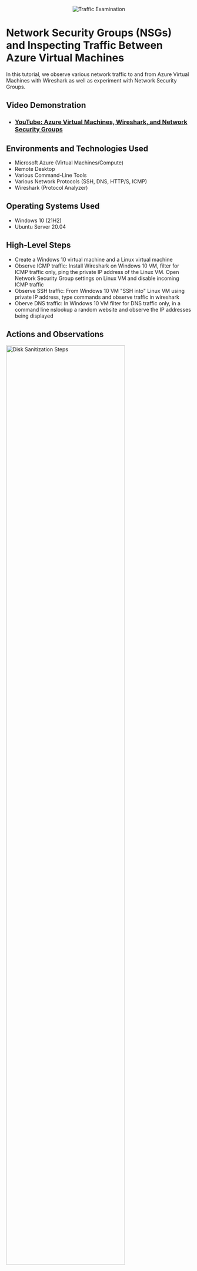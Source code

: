 <p align="center">
<img src="https://i.imgur.com/Ua7udoS.png" alt="Traffic Examination"/>
</p>

<h1>Network Security Groups (NSGs) and Inspecting Traffic Between Azure Virtual Machines</h1>
In this tutorial, we observe various network traffic to and from Azure Virtual Machines with Wireshark as well as experiment with Network Security Groups. <br />


<h2>Video Demonstration</h2>

- ### [YouTube: Azure Virtual Machines, Wireshark, and Network Security Groups](https://www.youtube.com)

<h2>Environments and Technologies Used</h2>

- Microsoft Azure (Virtual Machines/Compute)
- Remote Desktop
- Various Command-Line Tools
- Various Network Protocols (SSH, DNS, HTTP/S, ICMP)
- Wireshark (Protocol Analyzer)

<h2>Operating Systems Used </h2>

- Windows 10 (21H2)
- Ubuntu Server 20.04

<h2>High-Level Steps</h2>

- Create a Windows 10 virtual machine and a Linux virtual machine
- Observe ICMP traffic: Install Wireshark on Windows 10 VM, filter for ICMP traffic only, ping the private IP address of the Linux VM. Open Network Security Group settings on Linux VM and disable incoming ICMP traffic
- Observe SSH traffic: From Windows 10 VM "SSH into" Linux VM using private IP address, type commands and observe traffic in wireshark
-  Oberve DNS traffic: In Windows 10 VM filter for DNS traffic only, in a command line nslookup a random website and observe the IP addresses being displayed 

<h2>Actions and Observations</h2>

<p>
<img src="https://i.imgur.com/NbHcBZT.png" height="80%" width="80%" alt="Disk Sanitization Steps"/>
</p>
<p>
After creating both Linux and Windows 10 virtual machines, Wireshark is downloaded onto Windows 10 virtual machine
</p>
<br />

<p>
<img src="https://i.imgur.com/322oVn8.png" height="80%" width="80%" alt="Disk Sanitization Steps"/>
</p>
<img src="https://i.imgur.com/z8SB9ih.png" height="80%" width="80%" alt="Disk Sanitization Steps"/>
</p>
<p>
ICMP filter is applied in Wireshark, and in commandline on Windows 10 virtual machine the private IP address of the Linux virutal machine is pinged. An inbound rule to deny ICMP traffic for the Linux virtual machine is set, and the Windows virtual machine is no longer receiving ICM traffic from the Linux vitual machine
</p>
<br />

<p>
<img src="https://i.imgur.com/cpmmfK8.png" height="80%" width="80%" alt="Disk Sanitization Steps"/>
</p>
<p>
In Wireshark on the Windows virtual machine the filter is changed to SSH, in powershell we then essientially remote ito the Linux virtual machine via SSH
</p>
<br />
